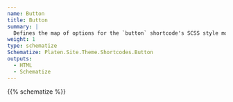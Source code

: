 ```yaml
---
name: Button
title: Button
summary: |
  Defines the map of options for the `button` shortcode's SCSS style module.
weight: 1
type: schematize
Schematize: Platen.Site.Theme.Shortcodes.Button
outputs:
  - HTML
  - Schematize
---
```


{{% schematize %}}
